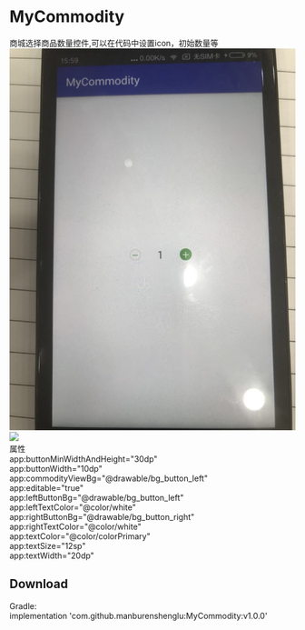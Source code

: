 # MyCommodity
商城选择商品数量控件,可以在代码中设置icon，初始数量等
![image](https://github.com/manburenshenglu/MyCommodity/raw/master/demo.jpg)
[![](https://jitpack.io/v/manburenshenglu/MyCommodity.svg)](https://jitpack.io/#manburenshenglu/MyCommodity)
<br />属性<br />
 app:buttonMinWidthAndHeight="30dp"<br />
        app:buttonWidth="10dp"<br />
        app:commodityViewBg="@drawable/bg_button_left"<br />
        app:editable="true"<br />
        app:leftButtonBg="@drawable/bg_button_left"<br />
        app:leftTextColor="@color/white"<br />
        app:rightButtonBg="@drawable/bg_button_right"<br />
        app:rightTextColor="@color/white"<br />
        app:textColor="@color/colorPrimary"<br />
        app:textSize="12sp"<br />
        app:textWidth="20dp"
## Download
Gradle:<br />
implementation 'com.github.manburenshenglu:MyCommodity:v1.0.0'
